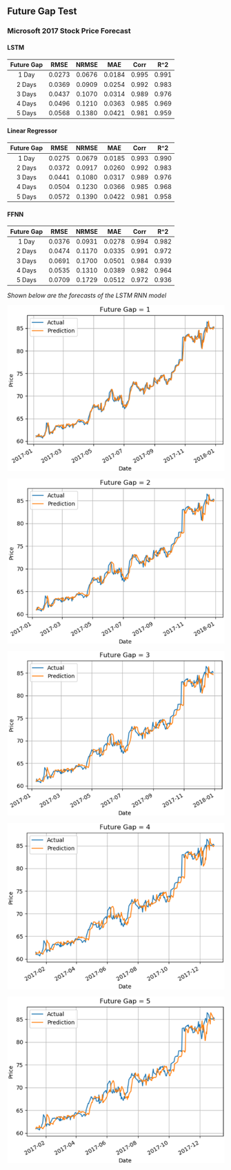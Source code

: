 ## Future Gap Test

### Microsoft 2017 Stock Price Forecast

#### LSTM
| Future Gap | RMSE | NRMSE | MAE | Corr | R^2  |
| :--------: | :--: | :--: | :--: | :--: | :--: |
| 1 Day  | 0.0273 | 0.0676 | 0.0184 | 0.995 | 0.991 |
| 2 Days | 0.0369 | 0.0909 | 0.0254 | 0.992 | 0.983 |
| 3 Days | 0.0437 | 0.1070 | 0.0314 | 0.989 | 0.976 | 
| 4 Days | 0.0496 | 0.1210 | 0.0363 | 0.985 | 0.969 |
| 5 Days | 0.0568 | 0.1380 | 0.0421 | 0.981 | 0.959 |

#### Linear Regressor
| Future Gap | RMSE | NRMSE | MAE | Corr | R^2  |
| :--------: | :--: | :--: | :--: | :--: | :--: |
| 1 Day  | 0.0275 | 0.0679 | 0.0185 | 0.993 | 0.990 |
| 2 Days | 0.0372 | 0.0917 | 0.0260 | 0.992 | 0.983 |
| 3 Days | 0.0441 | 0.1080 | 0.0317 | 0.989 | 0.976 | 
| 4 Days | 0.0504 | 0.1230 | 0.0366 | 0.985 | 0.968 |
| 5 Days | 0.0572 | 0.1390 | 0.0422 | 0.981 | 0.958 |

#### FFNN
| Future Gap | RMSE | NRMSE | MAE | Corr | R^2  |
| :--------: | :--: | :--: | :--: | :--: | :--: |
| 1 Day  | 0.0376 | 0.0931 | 0.0278 | 0.994 | 0.982 |
| 2 Days | 0.0474 | 0.1170 | 0.0335 | 0.991 | 0.972 |
| 3 Days | 0.0691 | 0.1700 | 0.0501 | 0.984 | 0.939 | 
| 4 Days | 0.0535 | 0.1310 | 0.0389 | 0.982 | 0.964 |
| 5 Days | 0.0709 | 0.1729 | 0.0512 | 0.972 | 0.936 |

*Shown below are the forecasts of the LSTM RNN model*

![Future Gap](https://github.com/ahmedhamdi96/ML4T/blob/master/results/experiments/exp4/gap1.png)

![Future Gap](https://github.com/ahmedhamdi96/ML4T/blob/master/results/experiments/exp4/gap2.png)

![Future Gap](https://github.com/ahmedhamdi96/ML4T/blob/master/results/experiments/exp4/gap3.png)

![Future Gap](https://github.com/ahmedhamdi96/ML4T/blob/master/results/experiments/exp4/gap4.png)

![Future Gap](https://github.com/ahmedhamdi96/ML4T/blob/master/results/experiments/exp4/gap5.png)